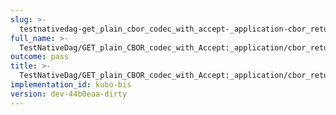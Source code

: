 ```yaml
---
slug: >-
  testnativedag-get_plain_cbor_codec_with_accept-_application-cbor_returns_same_payload_as_application-vnd-ipld-dag-cbor_but_with_plain_content-type-header_content-type
full_name: >-
  TestNativeDag/GET_plain_CBOR_codec_with_Accept:_application/cbor_returns_same_payload_as_application/vnd.ipld.dag-cbor_but_with_plain_Content-Type/Header_Content-Type
outcome: pass
title: >-
  TestNativeDag/GET_plain_CBOR_codec_with_Accept:_application/cbor_returns_same_payload_as_application/vnd.ipld.dag-cbor_but_with_plain_Content-Type/Header_Content-Type
implementation_id: kubo-bis
version: dev-44b0eaa-dirty
---
```


